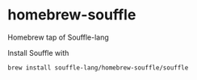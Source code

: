# homebrew-souffle
Homebrew tap of Souffle-lang

Install Souffle with
```
brew install souffle-lang/homebrew-souffle/souffle
```
